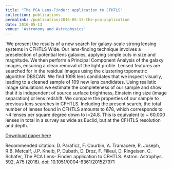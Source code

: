 ```yaml
---
title: "The PCA Lens-Finder: application to CFHTLS"
collection: publications
permalink: /publication/2016-05-13-the-pca-application
date: 2016-05-13
venue: 'Astronomy and Astrophysics'
---
```



'We present the results of a new search for galaxy-scale strong lensing systems in CFHTLS Wide. Our lens-finding technique involves a preselection of potential lens galaxies, applying simple cuts in size and magnitude. We then perform a Principal Component Analysis of the galaxy images, ensuring a clean removal of the light profile. Lensed features are searched for in the residual images using the clustering topometric algorithm DBSCAN. We find 1098 lens candidates that we inspect visually, leading to a cleaned sample of 109 new lens candidates. Using realistic image simulations we estimate the completeness of our sample and show that it is independent of source surface brightness, Einstein ring size (image separation) or lens redshift. We compare the properties of our sample to previous lens searches in CFHTLS. Including the present search, the total number of lenses found in CFHTLS amounts to 678, which corresponds to ~4 lenses per square degree down to i=24.8. This is equivalent to ~ 60.000 lenses in total in a survey as wide as Euclid, but at the CFHTLS resolution and depth. '

[Download paper here](http://dringeis.github.io/files/1605.04309.pdf)

Recommended citation: D. Paraficz, F. Courbin, A. Tramacere, R. Joseph, R.B. Metcalf, J.P. Kneib, P. Dubath, D. Droz, F. Filleul, D. Ringeisen, C. Schäfer, The PCA Lens- Finder: application to CFHTLS. Astron. Astrophys. 592, A75 (2016). doi: 10.1051/0004-6361/201527971

